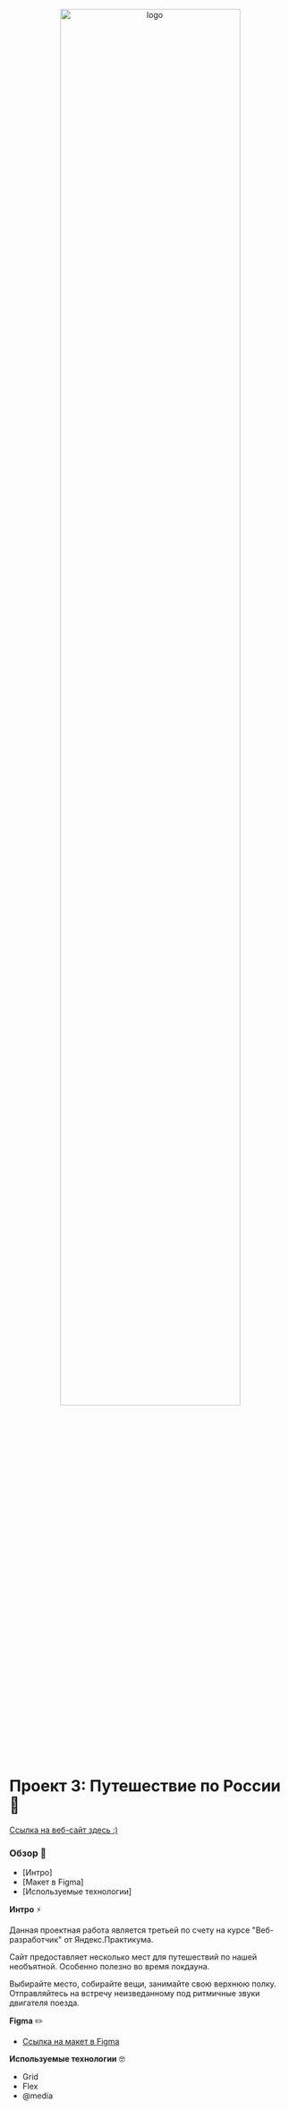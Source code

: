 <p align = "center"><img src = "https://regionsamara.ru/wp-content/uploads/2020/01/13016.30_1.jpg" alt = "logo" width = "80%"></p>

# Проект 3: Путешествие по России 🚞

[Ссылка на веб-сайт здесь :)](https://oleestral.github.io/russian-travel/index.html)

### Обзор 🧐
* [Интро]
* [Макет в Figma]
* [Используемые технологии]

**Интро** ⚡️

Данная проектная работа является третьей по счету на курсе "Веб-разработчик" от Яндекс.Практикума.

Сайт предоставляет несколько мест для путешествий по нашей необъятной. Особенно полезно во время локдауна.

Выбирайте место, собирайте вещи, занимайте свою верхнюю полку. Отправляйтесь на встречу неизведанному под ритмичные звуки двигателя поезда.

**Figma** ✏️
* [Ссылка на макет в Figma](https://www.figma.com/file/5S2WSbEFL6awjVWJ0NWL8Q/Sprint-3_-Russia-_-desktop-mobile?node-id=28503%3A0)

**Используемые технологии** 🤓

* Grid
* Flex
* @media

